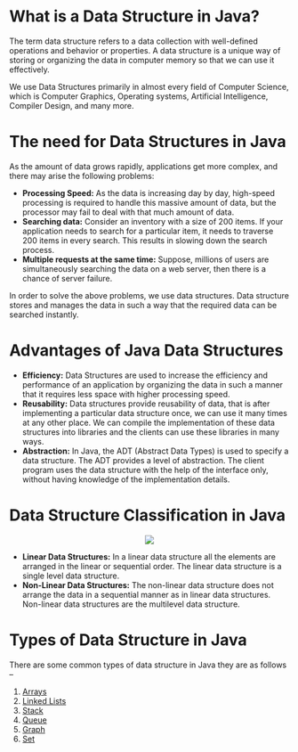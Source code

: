 # What is a Data Structure in Java?

The term data structure refers to a data collection with well-defined operations and behavior or properties. A data structure is a unique way of storing or organizing the data in computer memory so that we can use it effectively.

We use Data Structures primarily in almost every field of Computer Science, which is Computer Graphics, Operating systems, Artificial Intelligence, Compiler Design, and many more.

# The need for Data Structures in Java

As the amount of data grows rapidly, applications get more complex, and there may arise the following problems:

- **Processing Speed:** As the data is increasing day by day, high-speed processing is required to handle this massive amount of data, but the processor may fail to deal with that much amount of data.
- **Searching data:** Consider an inventory with a size of 200 items. If your application needs to search for a particular item, it needs to traverse 200 items in every search. This results in slowing down the search process.
- **Multiple requests at the same time:** Suppose, millions of users are simultaneously searching the data on a web server, then there is a chance of server failure.

In order to solve the above problems, we use data structures. Data structure stores and manages the data in such a way that the required data can be searched instantly.

# Advantages of Java Data Structures

- **Efficiency:** Data Structures are used to increase the efficiency and performance of an application by organizing the data in such a manner that it requires less space with higher processing speed.
- **Reusability:** Data structures provide reusability of data, that is after implementing a particular data structure once, we can use it many times at any other place. We can compile the implementation of these data structures into libraries and the clients can use these libraries in many ways.
- **Abstraction:** In Java, the ADT (Abstract Data Types) is used to specify a data structure. The ADT provides a level of abstraction. The client program uses the data structure with the help of the interface only, without having knowledge of the implementation details.

# Data Structure Classification in Java

<p align="center">
<img src="https://user-images.githubusercontent.com/13514156/188993876-03b1ae9a-6890-42dc-ba60-4a53dd3506b1.png">
</p>

- **Linear Data Structures:** In a linear data structure all the elements are arranged in the linear or sequential order. The linear data structure is a single level data structure.
- **Non-Linear Data Structures:** The non-linear data structure does not arrange the data in a sequential manner as in linear data structures. Non-linear data structures are the multilevel data structure.

# Types of Data Structure in Java

There are some common types of data structure in Java they are as follows –

1. [Arrays](https://github.com/alejoalvarez/Java/blob/main/Java%20Core/Arrays.md)
2. [Linked Lists](https://github.com/alejoalvarez/Java/blob/main/Java%20Core/LinkedList.md)
3. [Stack](https://github.com/alejoalvarez/Java/blob/main/Java%20Core/Stack.md)
4. [Queue](https://github.com/alejoalvarez/Java/blob/main/Java%20Core/Queue.md)
5. [Graph](https://github.com/alejoalvarez/Java/blob/main/Java%20Core/Graph.md)
6. [Set](https://github.com/alejoalvarez/Java/blob/main/Java%20Core/Set.md)

